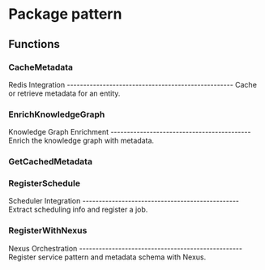 # Package pattern

## Functions

### CacheMetadata

Redis Integration --------------------------------------------------- Cache or retrieve metadata for
an entity.

### EnrichKnowledgeGraph

Knowledge Graph Enrichment ------------------------------------------- Enrich the knowledge graph
with metadata.

### GetCachedMetadata

### RegisterSchedule

Scheduler Integration ------------------------------------------------ Extract scheduling info and
register a job.

### RegisterWithNexus

Nexus Orchestration -------------------------------------------------- Register service pattern and
metadata schema with Nexus.
